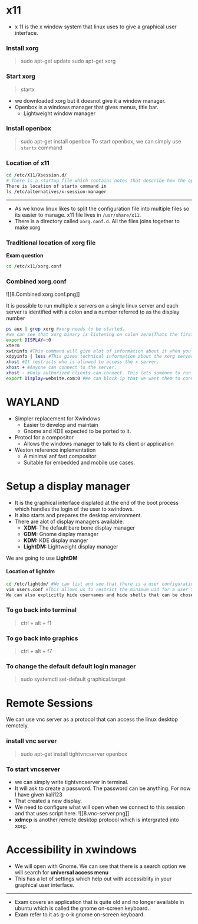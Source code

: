 # x11
- x 11 is the x window system that linux uses to give a graphical user interface.

### Install xorg
> sudo apt-get update
> sudo apt-get xorg

### Start xorg
> startx

- we downloaded xorg but it doesnot give it a window manager.
- Openbox is a windows manager that gives menus, title bar.
	- Lightweight window manager

### Install openbox
> sudo apt-get install openbox
> To start openbox, we can simply use `startx` command

### Location of x11
```bash
cd /etc/X11/Xsession.d/
# There is a startup file which contains notes that describe how the openbox got started.
There is location of startx command in 
ls /etc/alternatives/x-session-manager
```
 
 ---
 - As we know linux likes to split the configuration file into multiple files so its easier to manage. x11 file lives in `/usr/share/x11`.
 - There is a directory called `xorg.conf.d`. All the files joins together to make xorg

### Traditional location of xorg file
**Exam question**
```bash
cd /etc/x11/xorg.conf
```

### Combined xorg.conf 
![[8.Combined xorg.conf.png]]

It is possible to run multiple x servers on a single linux server and each server is identified with a colon and a number referred to as the display number

```bash
ps aux | grep xorg #xorg needs to be started.
#we can see that xorg binary is listening on colon zero(Thats the first display that got created). but if we start another then it would be 1.
export DISPLAY=:0
xterm
xwininfo #This command will give alot of information about it when you click on the window. We can see information such as Width, Depth, Height, etc
xdpyinfo | less #This gives technical information about the xorg server thats running.
xhost #It restricts who is allowed to access the x server.
xhost + #Anyone can connect to the server.
xhost - #Only authorized clients can connect. This lets someone to run a graphical application on your x server without being on the server from a different machine.
export Display=website.com:0 #We can block ip that we want them to connect.
```

# WAYLAND
- Simpler replacement for Xwindows
	- Easier to develop and maintain 
	- Gnome and KDE expected to be ported to it.
- Protocl for a compositor
	- Allows the windows manager to talk to its client or application
- Weston reference inplementation
	- A minimal anf fast compositor
	- Suitable for embedded and mobile use cases.

# Setup a display manager
- It is the graphical interface displated at the end of the boot process which handles the login of the user to xwindows.
- It also starts and prepares the desktop environment.
- There are alot of display managers available.
	- **XDM:** The default bare bone display manager
	- **GDM:** Gnome display manager
	- **KDM:** KDE display manger
	- **LightDM:** Lightweight display manager

We are going to use **LightDM** 

#### Location of lightdm
```bash
cd /etc/lightdm/ #We can list and see that there is a user configuration file
vim users.conf #This allows us to restrict the minimum uid for a user to appear in the user list when logging in to 500. This is so we don't have system users being able to log into the system. 
We can also explicitly hide usernames and hide shells that can be chosen.
```

### To go back into terminal
>ctrl + alt + f1

### To go back into graphics
>ctrl + alt + f7

### To change the default default login manager
>sudo systemctl set-default graphical.target

# Remote Sessions
We can use vnc server as a protocol that can access the linux desktop remotely.

### install vnc server
> sudo apt-get install tightvncserver openbox

### To start vncserver
- we can simply write tightvncserver in terminal.
- It will ask to create a password. The password can be anything. For now I have given kali123
- That created a new display.
- We need to configure what will open when we connect to this session and that uses script here.
![[8.vnc-server.png]]
- **xdmcp** is another remote desktop protocol which is intergrated into xorg.

# Accessibility in xwindows
- We will open with Gnome. We can see that there is a search option we will search for **universal access menu**
- This has a lot of settings which help out with accessiblity in your graphical user interface.

--- 
- Exam covers an application that is quite old and no longer available in ubuntu which is called the gnome on-screen keyboard. 
- Exam refer to it as g-o-k gnome on-screen keyboard.